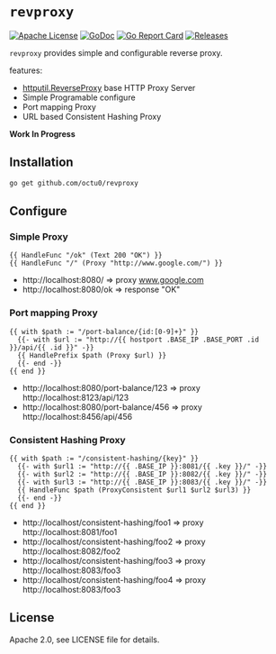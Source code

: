 # `revproxy`

[![Apache License](https://img.shields.io/github/license/octu0/revproxy)](https://github.com/octu0/revproxy/blob/master/LICENSE)
[![GoDoc](https://godoc.org/github.com/octu0/revproxy?status.svg)](https://godoc.org/github.com/octu0/revproxy)
[![Go Report Card](https://goreportcard.com/badge/github.com/octu0/revproxy)](https://goreportcard.com/report/github.com/octu0/revproxy)
[![Releases](https://img.shields.io/github/v/release/octu0/revproxy)](https://github.com/octu0/revproxy/releases)

`revproxy` provides simple and configurable reverse proxy.

features:
- [httputil.ReverseProxy](https://golang.org/pkg/net/http/httputil/#ReverseProxy) base HTTP Proxy Server
- Simple Programable configure
- Port mapping Proxy
- URL based Consistent Hashing Proxy

**Work In Progress**

## Installation

```bash
go get github.com/octu0/revproxy
```


## Configure

### Simple Proxy

```
{{ HandleFunc "/ok" (Text 200 "OK") }}
{{ HandleFunc "/" (Proxy "http://www.google.com/") }}
```

- http://localhost:8080/    => proxy www.google.com
- http://localhost:8080/ok  => response "OK"

### Port mapping Proxy

```
{{ with $path := "/port-balance/{id:[0-9]+}" }}
  {{- with $url := "http://{{ hostport .BASE_IP .BASE_PORT .id }}/api/{{ .id }}" -}}
  {{ HandlePrefix $path (Proxy $url) }}
  {{- end -}}
{{ end }}
```

- http://localhost:8080/port-balance/123 => proxy http://localhost:8123/api/123
- http://localhost:8080/port-balance/456 => proxy http://localhost:8456/api/456

### Consistent Hashing Proxy

```
{{ with $path := "/consistent-hashing/{key}" }}
  {{- with $url1 := "http://{{ .BASE_IP }}:8081/{{ .key }}/" -}}
  {{- with $url2 := "http://{{ .BASE_IP }}:8082/{{ .key }}/" -}}
  {{- with $url3 := "http://{{ .BASE_IP }}:8083/{{ .key }}/" -}}
  {{ HandleFunc $path (ProxyConsistent $url1 $url2 $url3) }}
  {{- end -}}
{{ end }}
```

- http://localhost/consistent-hashing/foo1 => proxy http://localhost:8081/foo1
- http://localhost/consistent-hashing/foo2 => proxy http://localhost:8082/foo2
- http://localhost/consistent-hashing/foo3 => proxy http://localhost:8083/foo3
- http://localhost/consistent-hashing/foo4 => proxy http://localhost:8083/foo3

## License

Apache 2.0, see LICENSE file for details.
